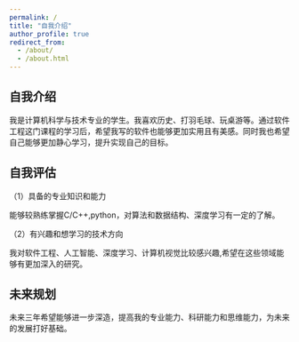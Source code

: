```yaml
---
permalink: /
title: "自我介绍"
author_profile: true
redirect_from: 
  - /about/
  - /about.html
---
```


自我介绍
-----------------
我是计算机科学与技术专业的学生。我喜欢历史、打羽毛球、玩桌游等。通过软件工程这门课程的学习后，希望我写的软件也能够更加实用且有美感。同时我也希望自己能够更加静心学习，提升实现自己的目标。

自我评估
-----------------
（1）具备的专业知识和能力

能够较熟练掌握C/C++,python，对算法和数据结构、深度学习有一定的了解。

（2）有兴趣和想学习的技术方向

我对软件工程、人工智能、深度学习、计算机视觉比较感兴趣,希望在这些领域能够有更加深入的研究。

未来规划
-----------------
未来三年希望能够进一步深造，提高我的专业能力、科研能力和思维能力，为未来的发展打好基础。
